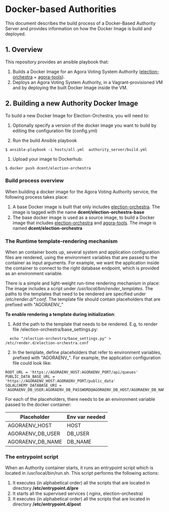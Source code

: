 # Docker-based Authorities

This document describes the build process of a Docker-Based Authority Server and provides information on how the Docker Image is build and deployed.

## 1. Overview

This repository provides an ansible playbook that:

1. Builds a Docker Image for an Agora Voting System Authority ([election-orchestra](https://github.com/agoravoting/election-orchestra) + [agora-tools](https://github.com/agoravoting/agora-tools)).
2. Deploys an Agora Voting System Authority, in a Vagrant-provisioned VM and by deploying the built Docker Image inside the VM.

## 2. Building a new  Authority Docker Image

To build a new Docker Image for Election-Orchestra, you will need to:

1. Optionally specify a version of the docker image you want to build by editing the configuration file (config.yml)

1. Run the build Ansible playbook

  ```
$ ansible-playbook -i hosts/all.yml  authority_server/build.yml
  ```

1. Upload your image to Dockerhub:

  ```
$ docker push dcent/election-orchestra
```

### Build process overview

When building a docker image for the Agora Voting Authority service, the following process takes place:

1. A base Docker image is built that only includes [election-orchestra](https://github.com/agoravoting/election-orchestra). The image is tagged with the name **dcent/election-orchestra-base**
2. The base docker image is used as a source image, to build a Docker image that includes [election-orchestra](https://github.com/agoravoting/election-orchestra) and [agora-tools](https://github.com/agoravoting/agora-tools). The image is named  **dcent/election-orchestra**

### The Runtime template-rendering mechanism

When an container boots up, several system and application configuration files are rendered, using the environment variables that are passed to the container as input arguments. For example, we want the application inside the container to connect to the right database endpoint, which is provided as an environment variable.

There is a simple and light-weight run-time rendering mechanism in place: The image includes a script under */usr/local/bin/render_templates*. The paths to the templates that need to be rendered are specified under <i>/etc/render.d/*.conf</i>. The template file should contain placeholders that are prefixed with "AGORAENV_"

**To enable rendering a template during initialization**:

1. Add the path to the template that needs to be rendered. E.g, to render file   /election-orchestra/base_settings.py:
  ```
    echo "/election-orchestra/base_settings.py" > /etc/render.d/election-orchestra.conf
  ```
  
2. In the template, define placeholders that refer to environment variables, prefixed with "AGORAENV_". For example, the application configuration file could look like:
  ```
  ROOT_URL = 'https://AGORAENV_HOST:AGORAENV_PORT/api/queues'
  PUBLIC_DATA_BASE_URL = 'https://AGORAENV_HOST:AGORAENV_PORT/public_data'
  SQLALCHEMY_DATABASE_URI = 'AGORAENV_DB_USER:AGORAENV_DB_PASSWORD@AGORAENV_DB_HOST/AGORAENV_DB_NAME'
  ```
  
  For each of the placeholders, there needs to be an environment variable passed to the docker container:
  
  | Placeholder   |  Env var needed  |
|---|---|
| AGORAENV_HOST  |   HOST |
| AGORAENV_DB_USER   | DB_USER  |
| AGORAENV_DB_NAME  | DB_NAME  |

### The entrypoint script

When an Authority container starts, it runs an entrypoint script which is located in /usr/local/bin/run.sh. This script performs the following actions:

1. It executes (in alphabetical order) all the scripts that are located in directory **/etc/entrypoint.d/pre**
2. It starts all the supervised services ( nginx, election-orchestra)
3. It executes (in alphabetical order) all the scripts that are located in directory **/etc/entrypoint.d/post**



